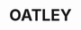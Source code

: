 ---
lastmod: '2025-04-06T06:05:20+00:00'
latitude: -33.980264
layout: suburb
longitude: 151.071837
postcode: '2223'
state: NSW
title: OATLEY
url: /nsw/oatley/
---